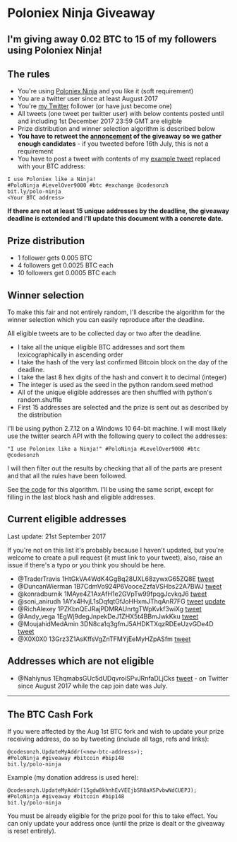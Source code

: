 # Poloniex Ninja Giveaway

## I'm giving away 0.02 BTC to 15 of my followers using Poloniex Ninja!

## The rules

* You're using [Poloniex Ninja](https://bit.ly/polo-ninja) and you like it (soft requirement)
* You are a twitter user since at least August 2017
* You're [my Twitter](https://twitter.com/codesonzh) follower (or have just become one)
* All tweets (one tweet per twitter user) with below contents posted until and including 1st December 2017 23:59 GMT are eligible
* Prize distribution and winner selection algorithm is described below
* **You have to retweet the [annoncement](https://twitter.com/codesonzh/status/885617425823272960) of the giveaway so we gather enough candidates** - if you tweeted before 16th July, this is not a requirement
* You have to post a tweet with contents of my [example tweet](https://twitter.com/codesonzh/status/885607860557709313) replaced with your BTC address:

```
I use Poloniex like a Ninja!
#PoloNinja #LevelOver9000 #btc #exchange @codesonzh
bit.ly/polo-ninja
<Your BTC address>
```

**If there are not at least 15 unique addresses by the deadline, the giveaway deadline is extended and I'll update this document with a concrete date.**

## Prize distribution

* 1 follower gets 0.005 BTC
* 4 followers get 0.0025 BTC each
* 10 followers get 0.0005 BTC each

## Winner selection

To make this fair and not entirely random, I'll describe the algorithm
for the winner selection which you can easily reproduce after the deadline.

All eligible tweets are to be collected day or two after the deadline.

* I take all the unique eligible BTC addresses and sort them lexicographically in ascending order
* I take the hash of the very last confirmed Bitcoin block on the day of the deadline.
* I take the last 8 hex digits of the hash and convert it to decimal (integer)
* The integer is used as the seed in the python random.seed method
* All of the unique eligible addresses are then shuffled with python's random.shuffle
* First 15 addresses are selected and the prize is sent out as described by the distribution

I'll be using python 2.7.12 on a Windows 10 64-bit machine. I will most likely
use the twitter search API with the following query to collect the addresses:

```
"I use Poloniex like a Ninja!" #PoloNinja #LevelOver9000 #btc @codesonzh
```

I will then filter out the results by checking that all of the parts are
present and that all the rules have been followed.

See [the code](https://github.com/codesonzh/poloniex-ninja/blob/master/giveaway/giveaway.py) for this algorithm. I'll be using the same script, except for
filling in the last block hash and eligible addresses.


## Current eligible addresses

Last update: 21st September 2017

If you're not on this list it's probably because I haven't updated, but you're
welcome to create a pull request (it must link to your tweet), also, raise an
issue if there's a typo or you think you should be here.

* @TraderTravis 1HtGkVA4WdK4GgBq28UXL68zywxG65ZQ8E [tweet](https://twitter.com/trader_travis/status/885651289182322688)
* @DuncanWierman 1B7CdmVo924P6VooceZzfaVSHbs22A7BWJ [tweet](https://twitter.com/DuncanWierman/status/885730942505041920)
* @konradburnik 1MAye4Z1AxAfH1e2GVpTw99fpqgJcvkqJ6 [tweet](https://twitter.com/konradburnik/status/887060048207368192)
* @soni_anirudh 1AYx4HvjL1sDqfqtGfJoHHxmJThqAnR7FG [tweet](https://twitter.com/soni_anirudh/status/888814287963160576) [update](https://twitter.com/soni_anirudh/status/894394329732534273)
* @RichAlexey 1PZKbnQEJRajPDMRAUnrtgTWpKvkf3wiXg [tweet](https://twitter.com/RichAlexey/status/889379906358054912)
* @Andy_vega 1EgWj9degJnpekDeJ1ZHX5t4BBmJwkKku [tweet](https://twitter.com/Andy_vega/status/892693150325760001)
* @MoujahidMedAmin 3DN8ca1q3gfmJ5AHDKTXqzRDEeUzvGDe4D [tweet](https://twitter.com/MoujahidMedAmin/status/896345901874262016)
* @X0X0X0 13Grz3Z1AsKffsVgZnTFMYjEeMyHZpASfm [tweet](https://twitter.com/X0X0X0/status/907711603705044993)

## Addresses which are not eligible

* @Nahiynus 1EhqmabsGUc5dUDqvroiSPvJRnfaDLjCks [tweet](https://twitter.com/Nahiynus/status/892229764014002176) - on Twitter since August 2017 while the cap join date was July.

----

## The BTC Cash Fork

If you were affected by the Aug 1st BTC fork and wish to update your prize
receiving address, do so by tweeting (include all tags, refs and links):

```
@codesonzh.UpdateMyAddr(<new-btc-address>);
#PoloNinja #giveaway #bitcoin #bip148
bit.ly/polo-ninja
```

Example (my donation address is used here):

```
@codesonzh.UpdateMyAddr(15gdw8khnhEvVEEjbSR8aXSPvbwNdCUEPJ);
#PoloNinja #giveaway #bitcoin #bip148
bit.ly/polo-ninja
```

You must be already eligible for the prize pool for this to take effect.
You can only update your address once (until the prize is dealt or the giveaway
is reset entirely).
